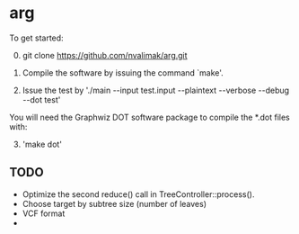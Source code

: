arg
====

To get started:

0) git clone https://github.com/nvalimak/arg.git

1) Compile the software by issuing the command `make'.

2) Issue the test by './main --input test.input --plaintext --verbose --debug --dot test'

You will need the Graphwiz DOT software package to compile the *.dot files with:

3) 'make dot'

TODO
----

* Optimize the second reduce() call in TreeController::process().
* Choose target by subtree size (number of leaves)
* VCF format
* 
